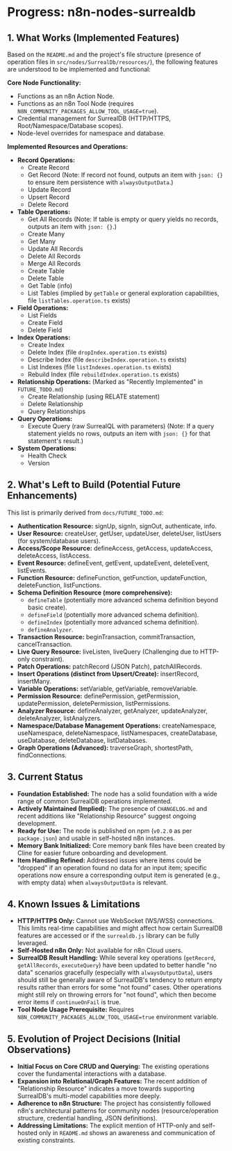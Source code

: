 # Progress: n8n-nodes-surrealdb

## 1. What Works (Implemented Features)

Based on the `README.md` and the project's file structure (presence of operation files in `src/nodes/SurrealDb/resources/`), the following features are understood to be implemented and functional:

**Core Node Functionality:**
*   Functions as an n8n Action Node.
*   Functions as an n8n Tool Node (requires `N8N_COMMUNITY_PACKAGES_ALLOW_TOOL_USAGE=true`).
*   Credential management for SurrealDB (HTTP/HTTPS, Root/Namespace/Database scopes).
*   Node-level overrides for namespace and database.

**Implemented Resources and Operations:**

*   **Record Operations:**
    *   Create Record
    *   Get Record (Note: If record not found, outputs an item with `json: {}` to ensure item persistence with `alwaysOutputData`.)
    *   Update Record
    *   Upsert Record
    *   Delete Record
*   **Table Operations:**
    *   Get All Records (Note: If table is empty or query yields no records, outputs an item with `json: {}`.)
    *   Create Many
    *   Get Many
    *   Update All Records
    *   Delete All Records
    *   Merge All Records
    *   Create Table
    *   Delete Table
    *   Get Table (info)
    *   List Tables (implied by `getTable` or general exploration capabilities, file `listTables.operation.ts` exists)
*   **Field Operations:**
    *   List Fields
    *   Create Field
    *   Delete Field
*   **Index Operations:**
    *   Create Index
    *   Delete Index (file `dropIndex.operation.ts` exists)
    *   Describe Index (file `describeIndex.operation.ts` exists)
    *   List Indexes (file `listIndexes.operation.ts` exists)
    *   Rebuild Index (file `rebuildIndex.operation.ts` exists)
*   **Relationship Operations:** (Marked as "Recently Implemented" in `FUTURE_TODO.md`)
    *   Create Relationship (using RELATE statement)
    *   Delete Relationship
    *   Query Relationships
*   **Query Operations:**
    *   Execute Query (raw SurrealQL with parameters) (Note: If a query statement yields no rows, outputs an item with `json: {}` for that statement's result.)
*   **System Operations:**
    *   Health Check
    *   Version

## 2. What's Left to Build (Potential Future Enhancements)

This list is primarily derived from `docs/FUTURE_TODO.md`:

*   **Authentication Resource:** signUp, signIn, signOut, authenticate, info.
*   **User Resource:** createUser, getUser, updateUser, deleteUser, listUsers (for system/database users).
*   **Access/Scope Resource:** defineAccess, getAccess, updateAccess, deleteAccess, listAccess.
*   **Event Resource:** defineEvent, getEvent, updateEvent, deleteEvent, listEvents.
*   **Function Resource:** defineFunction, getFunction, updateFunction, deleteFunction, listFunctions.
*   **Schema Definition Resource (more comprehensive):**
    *   `defineTable` (potentially more advanced schema definition beyond basic create).
    *   `defineField` (potentially more advanced schema definition).
    *   `defineIndex` (potentially more advanced schema definition).
    *   `defineAnalyzer`.
*   **Transaction Resource:** beginTransaction, commitTransaction, cancelTransaction.
*   **Live Query Resource:** liveListen, liveQuery (Challenging due to HTTP-only constraint).
*   **Patch Operations:** patchRecord (JSON Patch), patchAllRecords.
*   **Insert Operations (distinct from Upsert/Create):** insertRecord, insertMany.
*   **Variable Operations:** setVariable, getVariable, removeVariable.
*   **Permission Resource:** definePermission, getPermission, updatePermission, deletePermission, listPermissions.
*   **Analyzer Resource:** defineAnalyzer, getAnalyzer, updateAnalyzer, deleteAnalyzer, listAnalyzers.
*   **Namespace/Database Management Operations:** createNamespace, useNamespace, deleteNamespace, listNamespaces, createDatabase, useDatabase, deleteDatabase, listDatabases.
*   **Graph Operations (Advanced):** traverseGraph, shortestPath, findConnections.

## 3. Current Status

*   **Foundation Established:** The node has a solid foundation with a wide range of common SurrealDB operations implemented.
*   **Actively Maintained (Implied):** The presence of `CHANGELOG.md` and recent additions like "Relationship Resource" suggest ongoing development.
*   **Ready for Use:** The node is published on npm (`v0.2.0` as per `package.json`) and usable in self-hosted n8n instances.
*   **Memory Bank Initialized:** Core memory bank files have been created by Cline for easier future onboarding and development.
*   **Item Handling Refined:** Addressed issues where items could be "dropped" if an operation found no data for an input item; specific operations now ensure a corresponding output item is generated (e.g., with empty data) when `alwaysOutputData` is relevant.

## 4. Known Issues & Limitations

*   **HTTP/HTTPS Only:** Cannot use WebSocket (WS/WSS) connections. This limits real-time capabilities and might affect how certain SurrealDB features are accessed or if the `surrealdb.js` library can be fully leveraged.
*   **Self-Hosted n8n Only:** Not available for n8n Cloud users.
*   **SurrealDB Result Handling:** While several key operations (`getRecord`, `getAllRecords`, `executeQuery`) have been updated to better handle "no data" scenarios gracefully (especially with `alwaysOutputData`), users should still be generally aware of SurrealDB's tendency to return empty results rather than errors for some "not found" cases. Other operations might still rely on throwing errors for "not found", which then become error items if `continueOnFail` is true.
*   **Tool Node Usage Prerequisite:** Requires `N8N_COMMUNITY_PACKAGES_ALLOW_TOOL_USAGE=true` environment variable.

## 5. Evolution of Project Decisions (Initial Observations)

*   **Initial Focus on Core CRUD and Querying:** The existing operations cover the fundamental interactions with a database.
*   **Expansion into Relational/Graph Features:** The recent addition of "Relationship Resource" indicates a move towards supporting SurrealDB's multi-model capabilities more deeply.
*   **Adherence to n8n Structure:** The project has consistently followed n8n's architectural patterns for community nodes (resource/operation structure, credential handling, JSON definitions).
*   **Addressing Limitations:** The explicit mention of HTTP-only and self-hosted only in `README.md` shows an awareness and communication of existing constraints.
